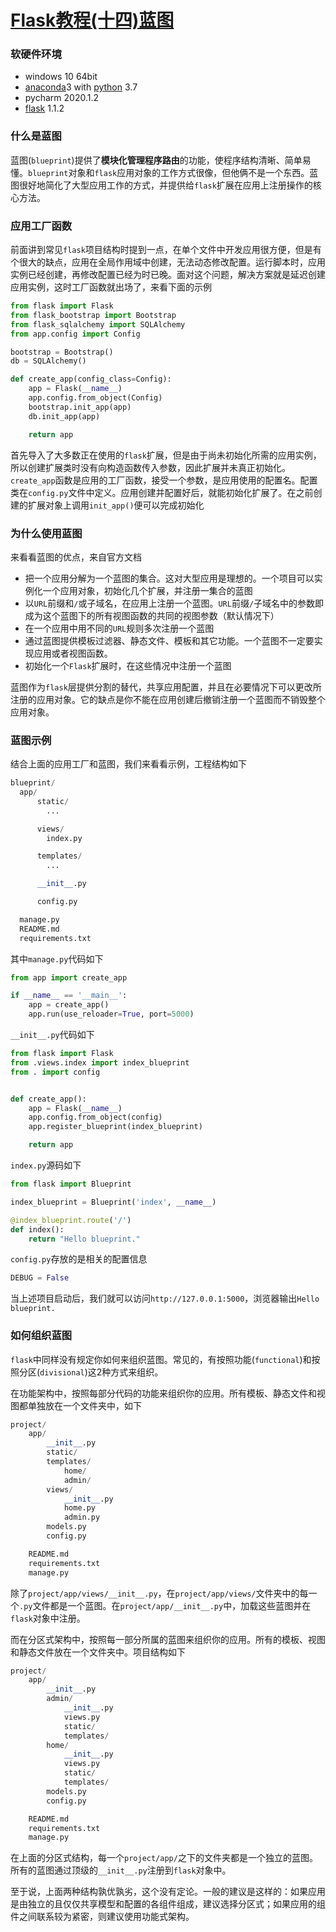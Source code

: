 # [Flask教程(十四)蓝图](https://xugaoxiang.com/2020/08/24/flask-14-blueprint/)

### 软硬件环境

- windows 10 64bit
- [anaconda](https://xugaoxiang.com/tag/anaconda/)3 with [python](https://xugaoxiang.com/tag/python/) 3.7
- pycharm 2020.1.2
- [flask](https://xugaoxiang.com/tag/flask/) 1.1.2

### 什么是蓝图

蓝图(`blueprint`)提供了**模块化管理程序路由**的功能，使程序结构清晰、简单易懂。`blueprint`对象和`flask`应用对象的工作方式很像，但他俩不是一个东西。蓝图很好地简化了大型应用工作的方式，并提供给`flask`扩展在应用上注册操作的核心方法。

### 应用工厂函数

前面讲到常见`flask`项目结构时提到一点，在单个文件中开发应用很方便，但是有个很大的缺点，应用在全局作用域中创建，无法动态修改配置。运行脚本时，应用实例已经创建，再修改配置已经为时已晚。面对这个问题，解决方案就是延迟创建应用实例，这时工厂函数就出场了，来看下面的示例

```python
from flask import Flask
from flask_bootstrap import Bootstrap
from flask_sqlalchemy import SQLAlchemy
from app.config import Config

bootstrap = Bootstrap()
db = SQLAlchemy()

def create_app(config_class=Config):
    app = Flask(__name__)
    app.config.from_object(Config)
    bootstrap.init_app(app)
    db.init_app(app)

    return app
```

首先导入了大多数正在使用的`flask`扩展，但是由于尚未初始化所需的应用实例，所以创建扩展类时没有向构造函数传入参数，因此扩展并未真正初始化。`create_app`函数是应用的工厂函数，接受一个参数，是应用使用的配置名。配置类在`config.py`文件中定义。应用创建并配置好后，就能初始化扩展了。在之前创建的扩展对象上调用`init_app()`便可以完成初始化

### 为什么使用蓝图

来看看蓝图的优点，来自官方文档

- 把一个应用分解为一个蓝图的集合。这对大型应用是理想的。一个项目可以实例化一个应用对象，初始化几个扩展，并注册一集合的蓝图
- 以`URL`前缀和`/`或子域名，在应用上注册一个蓝图。`URL`前缀`/`子域名中的参数即成为这个蓝图下的所有视图函数的共同的视图参数（默认情况下）
- 在一个应用中用不同的`URL`规则多次注册一个蓝图
- 通过蓝图提供模板过滤器、静态文件、模板和其它功能。一个蓝图不一定要实现应用或者视图函数。
- 初始化一个`Flask`扩展时，在这些情况中注册一个蓝图

蓝图作为`flask`层提供分割的替代，共享应用配置，并且在必要情况下可以更改所注册的应用对象。它的缺点是你不能在应用创建后撤销注册一个蓝图而不销毁整个应用对象。

### 蓝图示例

结合上面的应用工厂和蓝图，我们来看看示例，工程结构如下

```python
blueprint/
  app/
      static/
        ...

      views/
        index.py

      templates/
        ...

      __init__.py

      config.py

  manage.py
  README.md
  requirements.txt
```

其中`manage.py`代码如下

```python
from app import create_app

if __name__ == '__main__':
    app = create_app()
    app.run(use_reloader=True, port=5000)
```

`__init__.py`代码如下

```python
from flask import Flask
from .views.index import index_blueprint
from . import config


def create_app():
    app = Flask(__name__)
    app.config.from_object(config)
    app.register_blueprint(index_blueprint)

    return app
```

`index.py`源码如下

```python
from flask import Blueprint

index_blueprint = Blueprint('index', __name__)

@index_blueprint.route('/')
def index():
    return "Hello blueprint."
```

`config.py`存放的是相关的配置信息

```python
DEBUG = False
```

当上述项目启动后，我们就可以访问`http://127.0.0.1:5000`，浏览器输出`Hello blueprint.`

### 如何组织蓝图

`flask`中同样没有规定你如何来组织蓝图。常见的，有按照功能(`functional`)和按照分区(`divisional`)这2种方式来组织。

在功能架构中，按照每部分代码的功能来组织你的应用。所有模板、静态文件和视图都单独放在一个文件夹中，如下

```python
project/
    app/
        __init__.py
        static/
        templates/
            home/
            admin/
        views/
            __init__.py
            home.py
            admin.py
        models.py
        config.py

    README.md
    requirements.txt
    manage.py
```

除了`project/app/views/__init__.py`，在`project/app/views/`文件夹中的每一个`.py`文件都是一个蓝图。在`project/app/__init__.py`中，加载这些蓝图并在`flask`对象中注册。

而在分区式架构中，按照每一部分所属的蓝图来组织你的应用。所有的模板、视图和静态文件放在一个文件夹中。项目结构如下

```python
project/
    app/
        __init__.py
        admin/
            __init__.py
            views.py
            static/
            templates/
        home/
            __init__.py
            views.py
            static/
            templates/
        models.py
        config.py

    README.md
    requirements.txt
    manage.py
```

在上面的分区式结构，每一个`project/app/`之下的文件夹都是一个独立的蓝图。所有的蓝图通过顶级的`__init__.py`注册到`flask`对象中。

至于说，上面两种结构孰优孰劣，这个没有定论。一般的建议是这样的：如果应用是由独立的且仅仅共享模型和配置的各组件组成，建议选择分区式；如果应用的组件之间联系较为紧密，则建议使用功能式架构。